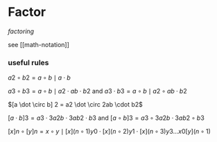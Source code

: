 # Factor

_factoring_

see [[math-notation]]

### useful rules

$a2 \circ b2 = a \circ b \mid a \cdot b$

$a3 \circ b3 = a \circ b \mid a2 \cdot ab \cdot b2$ and $a3 \cdot b3 = a \circ b \mid a2 \circ ab \cdot b2$

$[a \dot \circ b] 2 = a2 \dot \circ 2ab \cdot b2$

$[a \cdot b] 3 = a3 \cdot 3a2b \cdot 3ab2 \cdot b3$ and $[a \circ b] 3 = a3 \circ 3a2b \cdot 3ab2 \circ b3$

$[x] n \circ [y] n = x \circ y \mid [x] (n \circ 1) y0 \cdot [x] (n \circ 2) y1 \cdot [x] (n \circ 3) y3 \dots x0 [y] (n \circ 1)$
